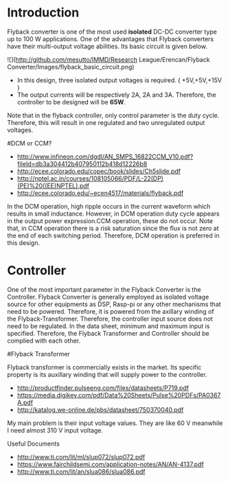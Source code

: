 # Introduction   
Flyback converter is one of the most used **isolated** DC-DC converter type up to 100 W applications. One of the advantages that Flyback converters  have their multi-output voltage abilities. Its basic circuit is given below. 

![](http://github.com/mesutto/IMMD/Research League/Erencan/Flyback Converter/Images/flyback_basic_circuit.png)

- In this design, three isolated output voltages is required. ( +5V,+5V,+15V ) 
- The output currents will be respectively 2A, 2A and 3A. Therefore, the controller to be designed will be **65W**.

Note that in the flyback controller, only control parameter is the duty cycle. Therefore, this will result in one regulated and two unregulated output voltages. 


#DCM or CCM?

- http://www.infineon.com/dgdl/AN_SMPS_16822CCM_V10.pdf?fileId=db3a304412b407950112b418d12226b8
- http://ecee.colorado.edu/copec/book/slides/Ch5slide.pdf
- http://nptel.ac.in/courses/108105066/PDF/L-22(DP)(PE)%20((EE)NPTEL).pdf
- http://ecee.colorado.edu/~ecen4517/materials/flyback.pdf


In the DCM operation, high ripple occurs in the current waveform which results in small inductance. However, in DCM operation duty cycle appears in the output power expression.CCM operation, these do not occur. Note that, in CCM operation there is a risk saturation since the flux is not zero at the end of each switching period. Therefore, DCM operation is preferred in this design.


# Controller  
One of the most important parameter in the Flyback Converter is the Controller. Flyback Converter is generally employed as isolated voltage source for other equipments as DSP, Rasp-pi or any other mechanisms that need to be powered. Therefore, it is powered from the axillary winding of the Flyback-Transformer. Therefore, the controller input source does not need to be regulated. In the data sheet, minimum and maximum input is specified. Therefore, the Flyback Transformer and Controller should be complied with each other. 

#Flyback Transformer 

Flyback transformer is commercially exists in the market. Its specific property is its auxillary winding that will supply power to the controller. 

- http://productfinder.pulseeng.com/files/datasheets/P719.pdf
- https://media.digikey.com/pdf/Data%20Sheets/Pulse%20PDFs/PA0367A.pdf
- http://katalog.we-online.de/pbs/datasheet/750370040.pdf

My main problem is their input voltage values. They are like 60 V meanwhile I need almost 310 V input voltage. 

Useful Documents 

- http://www.ti.com/lit/ml/slup072/slup072.pdf
- https://www.fairchildsemi.com/application-notes/AN/AN-4137.pdf
- http://www.ti.com/lit/an/slua086/slua086.pdf